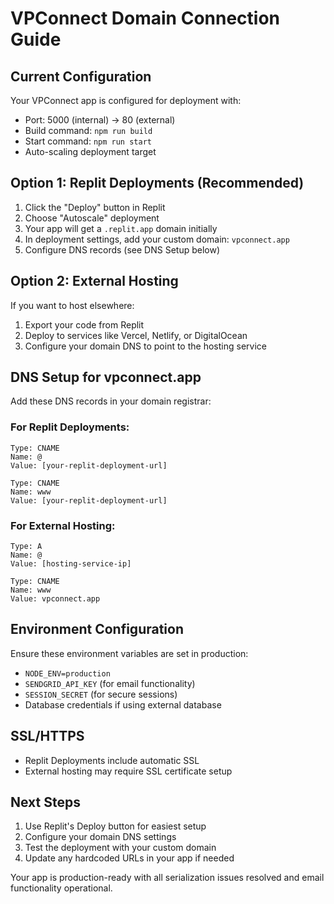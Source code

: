 # VPConnect Domain Connection Guide

## Current Configuration
Your VPConnect app is configured for deployment with:
- Port: 5000 (internal) → 80 (external)
- Build command: `npm run build`
- Start command: `npm run start`
- Auto-scaling deployment target

## Option 1: Replit Deployments (Recommended)
1. Click the "Deploy" button in Replit
2. Choose "Autoscale" deployment
3. Your app will get a `.replit.app` domain initially
4. In deployment settings, add your custom domain: `vpconnect.app`
5. Configure DNS records (see DNS Setup below)

## Option 2: External Hosting
If you want to host elsewhere:
1. Export your code from Replit
2. Deploy to services like Vercel, Netlify, or DigitalOcean
3. Configure your domain DNS to point to the hosting service

## DNS Setup for vpconnect.app
Add these DNS records in your domain registrar:

### For Replit Deployments:
```
Type: CNAME
Name: @
Value: [your-replit-deployment-url]

Type: CNAME  
Name: www
Value: [your-replit-deployment-url]
```

### For External Hosting:
```
Type: A
Name: @
Value: [hosting-service-ip]

Type: CNAME
Name: www  
Value: vpconnect.app
```

## Environment Configuration
Ensure these environment variables are set in production:
- `NODE_ENV=production`
- `SENDGRID_API_KEY` (for email functionality)
- `SESSION_SECRET` (for secure sessions)
- Database credentials if using external database

## SSL/HTTPS
- Replit Deployments include automatic SSL
- External hosting may require SSL certificate setup

## Next Steps
1. Use Replit's Deploy button for easiest setup
2. Configure your domain DNS settings
3. Test the deployment with your custom domain
4. Update any hardcoded URLs in your app if needed

Your app is production-ready with all serialization issues resolved and email functionality operational.